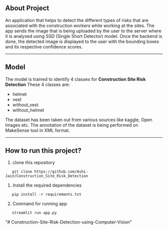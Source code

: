 
## About Project

An application that helps to detect the different types of risks that are associated with the construction workers while working at the sites. The app sends the image that is being uploaded by the user to the server where it is analysed using SSD (Single Short Detector) model. Once the backend is done, the detected image is displayed to the user with the bounding boxes and its respective confidence scores.

---

## Model

The model is trained to identify 4 classes for **Construction Site Risk Detection**
These 4 classes are:

- helmet
- vest
- without_vest
- without_helmet

The dataset has been taken out from various sources like kaggle, Open Images etc.
The annotation of the dataset is being performed on MakeSense tool in XML format.

---


## How to run this project? 
 
  1. clone this repository
 ```
	git clone https://github.com/Ashi-Jain/Construction_Site_Risk_Detection
```
 
 1. Install the required dependencies 
 ```
	pip install -r requirements.txt 
```
2. Command for running app 

```
   streamlit run app.py
```
"# Construction-Site-Risk-Detection-using-Computer-Vision" 
